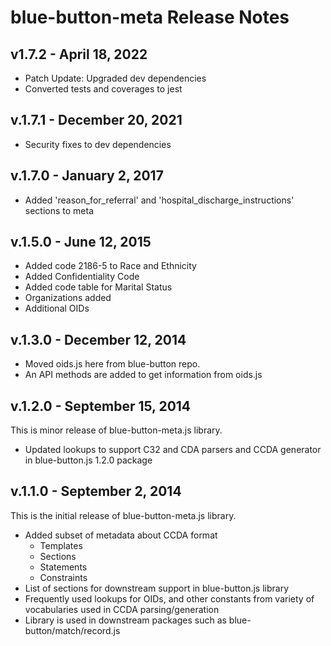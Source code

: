 # blue-button-meta Release Notes

## v1.7.2 - April 18, 2022

- Patch Update: Upgraded dev dependencies
- Converted tests and coverages to jest

## v.1.7.1 - December 20, 2021
- Security fixes to dev dependencies

## v.1.7.0 - January 2, 2017
- Added 'reason_for_referral' and 'hospital_discharge_instructions' sections to meta

## v.1.5.0 - June 12, 2015
- Added code 2186-5 to Race and Ethnicity
- Added Confidentiality Code
- Added code table for Marital Status
- Organizations added
- Additional OIDs

## v.1.3.0 - December 12, 2014
- Moved oids.js here from blue-button repo.
- An API methods are added to get information from oids.js

## v.1.2.0 - September 15, 2014

This is minor release of blue-button-meta.js library.

- Updated lookups to support C32 and CDA parsers and CCDA generator in blue-button.js 1.2.0 package

## v.1.1.0 - September 2, 2014

This is the initial release of blue-button-meta.js library.

- Added subset of metadata about CCDA format
  - Templates
  - Sections
  - Statements
  - Constraints
- List of sections for downstream support in blue-button.js library
- Frequently used lookups for OIDs, and other constants from variety of vocabularies used in CCDA parsing/generation
- Library is used in downstream packages such as blue-button/match/record.js

